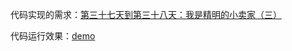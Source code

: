代码实现的需求：[第三十七天到第三十八天：我是精明的小卖家（三）](http://ife.baidu.com/course/detail/id/56)

代码运行效果：[demo](https://zeoyeye.github.io/IFE_study/37-38/js_37.html)
